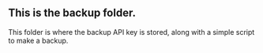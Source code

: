## This is the backup folder.

This folder is where the backup API key is stored, along with a simple script to make a backup.
